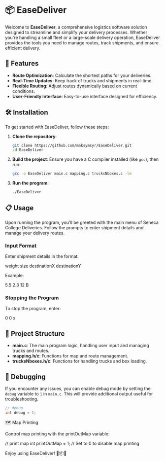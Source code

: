 # 📦 **EaseDeliver**

Welcome to **EaseDeliver**, a comprehensive logistics software solution designed to streamline and simplify your delivery processes. Whether you're handling a small fleet or a large-scale delivery operation, EaseDeliver provides the tools you need to manage routes, track shipments, and ensure efficient delivery.

## 🚀 **Features**

- **Route Optimization**: Calculate the shortest paths for your deliveries.
- **Real-Time Updates**: Keep track of trucks and shipments in real-time.
- **Flexible Routing**: Adjust routes dynamically based on current conditions.
- **User-Friendly Interface**: Easy-to-use interface designed for efficiency.

## 🛠️ **Installation**

To get started with EaseDeliver, follow these steps:

1. **Clone the repository**:
    ```bash
    git clone https://github.com/maksymsyr/EaseDeliver.git
    cd EaseDeliver
    ```

2. **Build the project**:
    Ensure you have a C compiler installed (like `gcc`), then run:
    ```bash
    gcc -o EaseDeliver main.c mapping.c trucksNboxes.c -lm
    ```

3. **Run the program**:
    ```bash
    ./EaseDeliver
    ```

## 📋 **Usage**

Upon running the program, you'll be greeted with the main menu of Seneca College Deliveries. Follow the prompts to enter shipment details and manage your delivery routes.

### Input Format
Enter shipment details in the format: 

weight size destinationX destinationY

Example:

5.5 2.3 12 B

### Stopping the Program
To stop the program, enter:

0 0 x


## 📂 **Project Structure**

- **main.c**: The main program logic, handling user input and managing trucks and routes.
- **mapping.h/c**: Functions for map and route management.
- **trucksNboxes.h/c**: Functions for handling trucks and box loading.

## 🔧 **Debugging**

If you encounter any issues, you can enable debug mode by setting the `debug` variable to `1` in `main.c`. This will provide additional output useful for troubleshooting.

```c
// debug
int debug = 1;

```
🗺️ Map Printing

Control map printing with the printOutMap variable:

// print map
int printOutMap = 1;  // Set to 0 to disable map printing

Enjoy using EaseDeliver! 🚚📦✨

